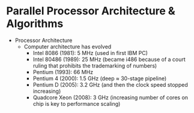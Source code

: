 # Parallel Processor Architecture & Algorithms

- Processor Architecture
  - Computer architecture has evolved
    - Intel 8086 (1981): 5 MHz (used in first IBM PC)
    - Intel 80486 (1989): 25 MHz (became i486 because of a court ruling that prohibits the trademarking of numbers)
    - Pentium (1993): 66 MHz
    - Pentium 4 (2000): 1.5 GHz (deep ≈ 30-stage pipeline)
    - Pentium D (2005): 3.2 GHz (and then the clock speed stopped increasing)
    - Quadcore Xeon (2008): 3 GHz (increasing number of cores on chip is key to performance scaling)
